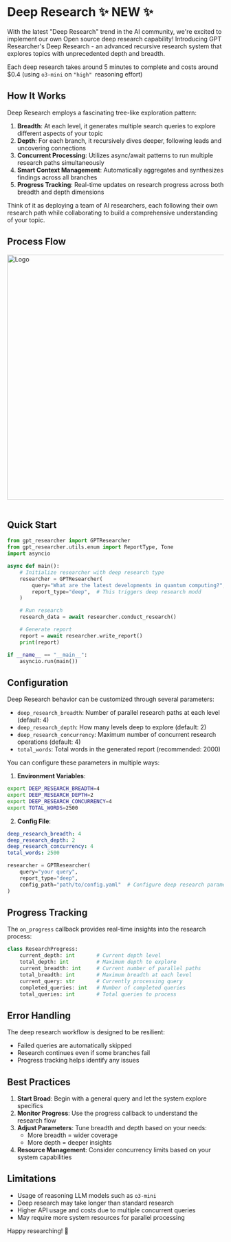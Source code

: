 # Deep Research ✨ NEW ✨

With the latest "Deep Research" trend in the AI community, we're excited to implement our own Open source deep research capability! Introducing GPT Researcher's Deep Research - an advanced recursive research system that explores topics with unprecedented depth and breadth. 

Each deep research takes around 5 minutes to complete and costs around $0.4 (using `o3-mini` on `"high" `reasoning effort)

## How It Works

Deep Research employs a fascinating tree-like exploration pattern:

1. **Breadth**: At each level, it generates multiple search queries to explore different aspects of your topic
2. **Depth**: For each branch, it recursively dives deeper, following leads and uncovering connections
3. **Concurrent Processing**: Utilizes async/await patterns to run multiple research paths simultaneously
4. **Smart Context Management**: Automatically aggregates and synthesizes findings across all branches
5. **Progress Tracking**: Real-time updates on research progress across both breadth and depth dimensions

Think of it as deploying a team of AI researchers, each following their own research path while collaborating to build a comprehensive understanding of your topic.

## Process Flow
<img src="https://github.com/user-attachments/assets/eba2d94b-bef3-4f8d-bbc0-f15bd0a40968" alt="Logo" width="568"></img>
<br></br>

## Quick Start

```python
from gpt_researcher import GPTResearcher
from gpt_researcher.utils.enum import ReportType, Tone
import asyncio

async def main():
    # Initialize researcher with deep research type
    researcher = GPTResearcher(
        query="What are the latest developments in quantum computing?",
        report_type="deep",  # This triggers deep research modd
    )

    # Run research
    research_data = await researcher.conduct_research()

    # Generate report
    report = await researcher.write_report()
    print(report)

if __name__ == "__main__":
    asyncio.run(main())
```

## Configuration

Deep Research behavior can be customized through several parameters:

- `deep_research_breadth`: Number of parallel research paths at each level (default: 4)
- `deep_research_depth`: How many levels deep to explore (default: 2)
- `deep_research_concurrency`: Maximum number of concurrent research operations (default: 4)
- `total_words`: Total words in the generated report (recommended: 2000)

You can configure these parameters in multiple ways:

1. **Environment Variables**:
```bash
export DEEP_RESEARCH_BREADTH=4
export DEEP_RESEARCH_DEPTH=2
export DEEP_RESEARCH_CONCURRENCY=4
export TOTAL_WORDS=2500
```

2. **Config File**:
```yaml
deep_research_breadth: 4
deep_research_depth: 2
deep_research_concurrency: 4
total_words: 2500
```

```python
researcher = GPTResearcher(
    query="your query",
    report_type="deep",
    config_path="path/to/config.yaml"  # Configure deep research parameters here
)
```

## Progress Tracking

The `on_progress` callback provides real-time insights into the research process:

```python
class ResearchProgress:
    current_depth: int       # Current depth level
    total_depth: int         # Maximum depth to explore
    current_breadth: int     # Current number of parallel paths
    total_breadth: int       # Maximum breadth at each level
    current_query: str       # Currently processing query
    completed_queries: int   # Number of completed queries
    total_queries: int       # Total queries to process
```

## Error Handling

The deep research workflow is designed to be resilient:

- Failed queries are automatically skipped
- Research continues even if some branches fail
- Progress tracking helps identify any issues

## Best Practices

1. **Start Broad**: Begin with a general query and let the system explore specifics
2. **Monitor Progress**: Use the progress callback to understand the research flow
3. **Adjust Parameters**: Tune breadth and depth based on your needs:
   - More breadth = wider coverage
   - More depth = deeper insights
4. **Resource Management**: Consider concurrency limits based on your system capabilities

## Limitations

- Usage of reasoning LLM models such as `o3-mini`
- Deep research may take longer than standard research
- Higher API usage and costs due to multiple concurrent queries
- May require more system resources for parallel processing

Happy researching! 🎉 